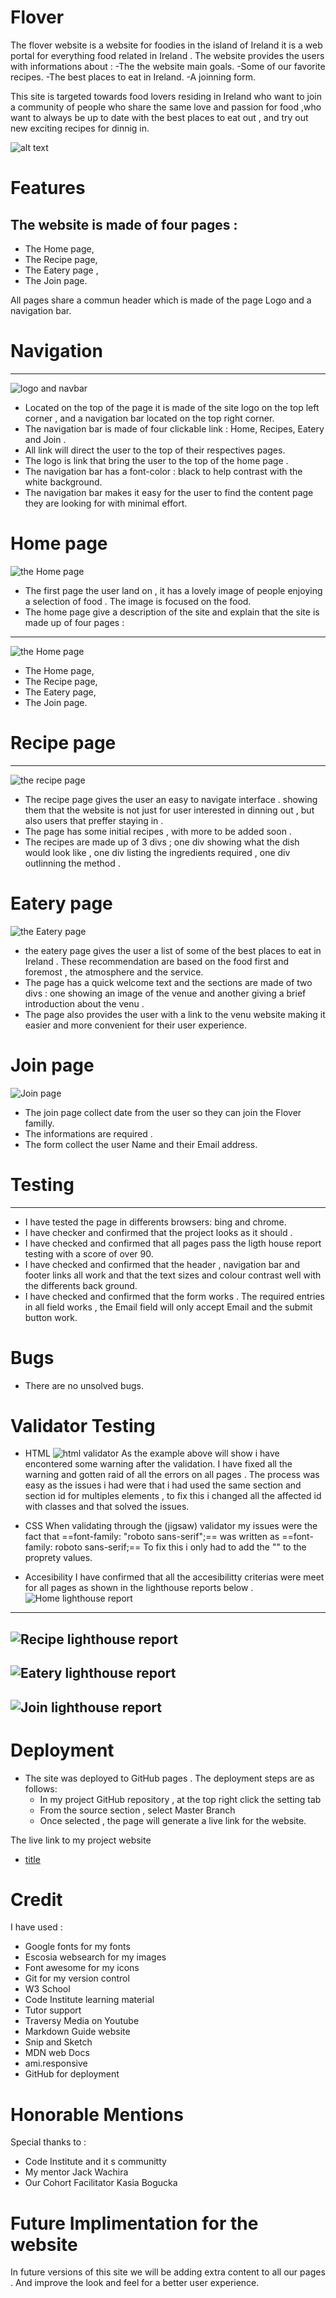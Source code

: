 # **Flover**

The flover website is a website for foodies in the island of Ireland it is a web portal for everything food related in Ireland . The website provides the users with informations about :
-The the website main goals.
-Some of our favorite recipes.
-The best places to eat in Ireland.
-A joinning form.

This site is targeted towards food lovers residing in Ireland who want to join a community of people who share the same love and passion for food ,who want to always be up to date with the best places to eat out , and try out new exciting recipes for dinnig in.

![alt text](https://github.com/Medhmo/project-one/blob/main/assets/images/ami.responsive.png)

# **Features**

The website is made of four pages : 
---
- The Home page,
- The Recipe page,
- The Eatery page ,
- The Join page.

All pages share a commun header which is made of the page Logo and a navigation bar.

# Navigation #
--- 
![logo and navbar](https://github.com/Medhmo/project-one/blob/main/assets/images/logo%20and%20nav%20bar.png)
- Located on the top of the page it is made of the site logo on the top left corner , and a navigation bar located on the top right corner. 
- The navigation bar is made of four clickable link : Home, Recipes, Eatery and Join . 
- All link will direct the user to the top of their respectives pages.
- The logo is link that bring the user to the top of the home page .
- The navigation bar has a font-color : black to help contrast with the white background.
- The navigation bar makes it easy for the user to find the content page they are looking for with minimal effort.


# Home page #
![the Home page](https://github.com/Medhmo/project-one/blob/main/assets/images/home%20page%20image.png )
- The first page the user land on , it has a lovely image of people enjoying a selection of food . The image is focused on the food.
- The home page give a description of the site and explain that the site is made up of four pages :
---
![the Home page](https://github.com/Medhmo/project-one/blob/main/assets/images/home%20page%20content.png)
- The Home page,
- The Recipe page,
- The Eatery page,
- The Join page.

# Recipe page #
---
![the recipe page](https://github.com/Medhmo/project-one/blob/main/assets/images/recipe%20page.png)
- The recipe page gives the user an easy to navigate interface . showing them that the website is not just for user interested in dinning out , but also users that preffer staying in .
- The page has some initial recipes , with more to be added soon .
- The recipes are made up of 3 divs ; one div showing what the dish would look like , one div listing the ingredients required , one div outlinning the method .

# Eatery page #

![the Eatery page](https://github.com/Medhmo/project-one/blob/main/assets/images/eatery%20page.png)
- the eatery page gives the user a list of some of the best places to eat in Ireland . These recommendation are based on the food first and foremost , the atmosphere and the service.
- The page has a quick welcome text and the sections are made of two divs : one showing an image of the venue and another giving a brief introduction about the venu .
- The page also provides the user with a link to the venu website making it easier and more convenient for their user experience.

# Join page #

![Join page](https://github.com/Medhmo/project-one/blob/main/assets/images/form%20for%20joining.png)
- The join page collect date from the user so they can join the Flover familly.
- The informations are required .
- The form collect the user Name and their Email address.

# Testing #
---
- I have tested the page in differents browsers: bing and chrome.
- I have checker and confirmed that the project looks as it should .
- I have checked and confirmed that all pages pass the ligth house report testing with a score of over 90.
- I have checked and confirmed that the header , navigation bar and footer links all work and that the text sizes and colour contrast well with the differents back ground.
- I have checked and confirmed that the form works . The required entries in all field works , the Email field will only accept Email and the submit button work.

# Bugs #

- There are no unsolved bugs.

# Validator Testing #

- HTML
![html validator](https://github.com/Medhmo/project-one/blob/main/assets/images/join%20warnings.png)
As the example above will show i have encontered some warning after the validation. 
I have fixed all the warning and gotten raid of all the errors on all pages .
The process was easy as the issues i had were that i had used the same section and section id for multiples elements , to fix this i changed all the affected id with classes and that solved the issues.
- CSS
When validating through the (jigsaw) validator my issues were the fact that ==font-family: "roboto sans-serif";== was written as ==font-family: roboto sans-serif;==
To fix this i only had to add the "" to the proprety values.

- Accesibility
I have confirmed that all the accesibilitty criterias were meet for all pages as shown in the lighthouse reports below .
![Home lighthouse report](https://github.com/Medhmo/project-one/blob/main/assets/images/Home%20lighthouse%20report.png)
---
![Recipe lighthouse report](https://github.com/Medhmo/project-one/blob/main/assets/images/Recipe%20lighthouse%20report.png)
---
![Eatery lighthouse report](https://github.com/Medhmo/project-one/blob/main/assets/images/eatery%20lighthouse%20report.png)
---
![Join lighthouse report](https://github.com/Medhmo/project-one/blob/main/assets/images/Join%20page%20lighthouse%20report.png)
---
# Deployment #
- The site was deployed to GitHub pages . The deployment steps are as follows:
    - In my project GitHub repository , at the top right click the setting tab 
    - From the source section , select Master Branch
    - Once selected , the page will generate a live link for the website.

The live link to my project website 
- [title](https://medhmo.github.io/project-one/)

# Credit #

I have used :
- Google fonts for my fonts 
- Escosia websearch for my images
- Font awesome for my icons
- Git for my version control 
- W3 School 
- Code Institute learning material 
- Tutor support 
- Traversy Media on Youtube 
- Markdown Guide website
- Snip and Sketch
- MDN web Docs
- ami.responsive 
- GitHub for deployment

# Honorable Mentions #
Special thanks to :
- Code Institute and it s communitty
- My mentor Jack Wachira
- Our Cohort Facilitator Kasia Bogucka

# Future Implimentation for the website #

In future versions of this site we will be adding extra content to all our pages .
And improve the look and feel for a better user experience.





















